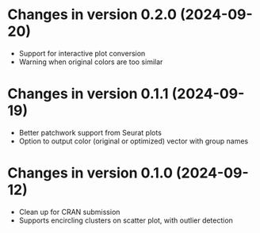 # Changes in version 0.2.0 (2024-09-20)
* Support for interactive plot conversion
* Warning when original colors are too similar

# Changes in version 0.1.1 (2024-09-19)
* Better patchwork support from Seurat plots
* Option to output color (original or optimized) vector with group names

# Changes in version 0.1.0 (2024-09-12)
* Clean up for CRAN submission
* Supports encircling clusters on scatter plot, with outlier detection